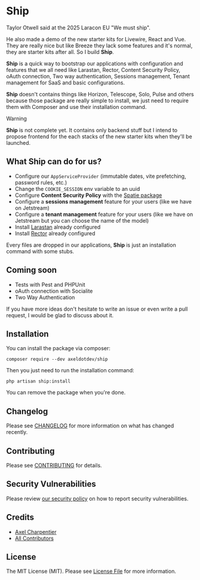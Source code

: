# Ship

Taylor Otwell said at the 2025 Laracon EU "We must ship".

He also made a demo of the new starter kits for Livewire, React and Vue. They are really nice but like Breeze they lack some features and it's normal, they are starter kits after all. So I build **Ship**.

**Ship** is a quick way to bootstrap our applications with configuration and features that we all need like Larastan, Rector, Content Security Policy, oAuth connection, Two way authentication, Sessions management, Tenant management for SaaS and basic configurations.

**Ship** doesn't contains things like Horizon, Telescope, Solo, Pulse and others because those package are really simple to install, we just need to require them with Composer and use their installation command.

> [!WARNING]
> **Ship** is not complete yet. It contains only backend stuff but I intend to propose frontend for the each stacks of the new starter kits when they'll be launched.

## What Ship can do for us?

- Configure our `AppServiceProvider` (immutable dates, vite prefetching, password rules, etc.)
- Change the `COOKIE_SESSION` env variable to an uuid
- Configure **Content Security Policy** with the [Spatie package](https://github.com/spatie/laravel-csp)
- Configure a **sessions management** feature for your users (like we have on Jetstream)
- Configure a **tenant management** feature for your users (like we have on Jetstream but you can choose the name of the model)
- Install [Larastan](https://github.com/larastan/larastan) already configured
- Install [Rector](https://github.com/rectorphp/rector) already configured

Every files are dropped in our applications, **Ship** is just an installation command with some stubs.

## Coming soon

- Tests with Pest and PHPUnit
- oAuth connection with Socialite
- Two Way Authentication

If you have more ideas don't hesitate to write an issue or even write a pull request, I would be glad to discuss about it.

## Installation

You can install the package via composer:

```
composer require --dev axeldotdev/ship
```

Then you just need to run the installation command:

```
php artisan ship:install
```

You can remove the package when you're done.

## Changelog

Please see [CHANGELOG](CHANGELOG.md) for more information on what has changed recently.

## Contributing

Please see [CONTRIBUTING](CONTRIBUTING.md) for details.

## Security Vulnerabilities

Please review [our security policy](../../security/policy) on how to report security vulnerabilities.

## Credits

- [Axel Charpentier](https://github.com/axeldotdev)
- [All Contributors](../../contributors)

## License

The MIT License (MIT). Please see [License File](LICENSE.md) for more information.
